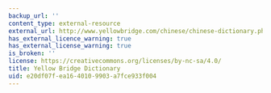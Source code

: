```yaml
---
backup_url: ''
content_type: external-resource
external_url: http://www.yellowbridge.com/chinese/chinese-dictionary.php
has_external_licence_warning: true
has_external_license_warning: true
is_broken: ''
license: https://creativecommons.org/licenses/by-nc-sa/4.0/
title: Yellow Bridge Dictionary
uid: e20df07f-ea16-4010-9903-a7fce933f004
---
```

